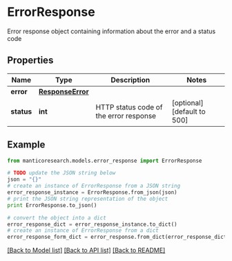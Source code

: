 # ErrorResponse

Error response object containing information about the error and a status code

## Properties

Name | Type | Description | Notes
------------ | ------------- | ------------- | -------------
**error** | [**ResponseError**](ResponseError.md) |  | 
**status** | **int** | HTTP status code of the error response | [optional] [default to 500]

## Example

```python
from manticoresearch.models.error_response import ErrorResponse

# TODO update the JSON string below
json = "{}"
# create an instance of ErrorResponse from a JSON string
error_response_instance = ErrorResponse.from_json(json)
# print the JSON string representation of the object
print ErrorResponse.to_json()

# convert the object into a dict
error_response_dict = error_response_instance.to_dict()
# create an instance of ErrorResponse from a dict
error_response_form_dict = error_response.from_dict(error_response_dict)
```
[[Back to Model list]](../README.md#documentation-for-models) [[Back to API list]](../README.md#documentation-for-api-endpoints) [[Back to README]](../README.md)


